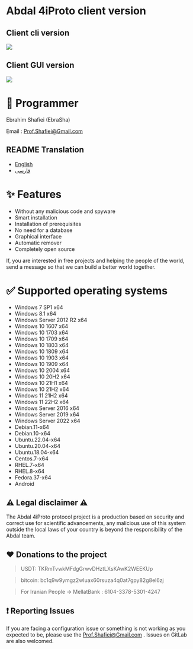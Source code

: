 # Abdal 4iProto client version

## Client cli version
![](https://raw.githubusercontent.com/ebrasha/abdal-socks-bridge/main/cli-c.jpg)

## Client GUI version
![](https://raw.githubusercontent.com/ebrasha/abdal-socks-bridge/main/gui-c.jpg)
 
# 🤵 Programmer
Ebrahim Shafiei (EbraSha)

Email :  Prof.Shafiei@Gmail.com

## README Translation
- [English](README.md)
- [فارسی](README.fa.md)


# ✨ Features
- Without any malicious code and spyware
- Smart installation
- Installation of prerequisites
- No need for a database
- Graphical interface
- Automatic remover
- Completely open source


If, you are interested in free projects and helping the people of the world, send a message so that we can build a better world together.


 

# ✅ Supported operating systems

- Windows 7 SP1 x64
- Windows 8.1 x64
- Windows Server 2012 R2 x64
- Windows 10 1607 x64
- Windows 10 1703 x64
- Windows 10 1709 x64
- Windows 10 1803 x64
- Windows 10 1809 x64
- Windows 10 1903 x64
- Windows 10 1909 x64
- Windows 10 2004 x64
- Windows 10 20H2 x64
- Windows 10 21H1 x64
- Windows 10 21H2 x64
- Windows 11 21H2 x64
- Windows 11 22H2 x64
- Windows Server 2016 x64
- Windows Server 2019 x64
- Windows Server 2022 x64
- Debian.11-x64
- Debian.10-x64
- Ubuntu.22.04-x64
- Ubuntu.20.04-x64
- Ubuntu.18.04-x64
- Centos.7-x64
- RHEL.7-x64
- RHEL.8-x64
- Fedora.37-x64
- Android
 
 
 ## ⚠️ Legal disclaimer ⚠️

The Abdal 4iProto protocol project is a production based on security and correct use for scientific advancements, any malicious use of this system outside the local laws of your country is beyond the responsibility of the Abdal team.
## ❤️ Donations to the project 

> USDT:      TKRmTvwkMFdgGrwvDHztLXsKAwK2WEEKUp

> bitcoin:   bc1q9w9ymgz2wluax60rsuza4q0at7gpy82g8el6zj

> For Iranian People -> MellatBank : 6104-3378-5301-4247

## ❗ Reporting Issues 

If you are facing a configuration issue or something is not working as you expected to be, please use the Prof.Shafiei@Gmail.com . Issues on GitLab are also welcomed.

